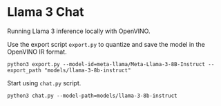 # Llama 3 Chat

Running Llama 3 inference locally with OpenVINO.

Use the export script `export.py` to quantize and save the model in the OpenVINO IR format.

```
python3 export.py --model-id=meta-llama/Meta-Llama-3-8B-Instruct --export_path "models/llama-3-8b-instruct"
```

Start using `chat.py` script.

```
python3 chat.py --model-path=models/llama-3-8b-instruct
```
